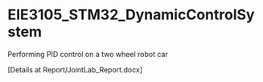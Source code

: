 # EIE3105_STM32_DynamicControlSystem
Performing PID control on a two wheel robot car

[Details at Report/JointLab_Report.docx]
